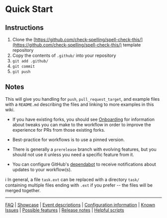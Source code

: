 # Quick Start

## Instructions

1. Clone the [https://github.com/check-spelling/spell-check-this/](https://github.com/check-spelling/spell-check-this/) template repository
2. Copy the contents of `.github/` into your repository
3. `git add .github/`
4. `git commit`
5. `git push`

## Notes

This will give you handling for `push`, `pull_request_target`, and example files with a `README.md` describing the files and linking to more examples in this wiki.

* If you have existing forks, you should see [Onboarding](Onboarding.md) for information about tweaks you can make to the workflow in order to improve the experience for PRs from those existing forks.

* Best-practice for workflows is to use a pinned version.

* There is generally a `prerelease` branch with evolving features,
  but you should not use it unless you need a specific feature from it.

* You can configure GitHub's 
  [dependabot](https://docs.github.com/en/github/administering-a-repository/keeping-your-dependencies-updated-automatically)
  to receive notifications about updates to your workflow(s).

ℹ️ In general, a file `task.ext` can be replaced with a directory `task/`
  containing multiple files ending with `.ext` if you prefer --
  the files will be merged together.

---
[FAQ](FAQ.md) | [Showcase](Showcase.md) | [Event descriptions](Event-descriptions.md) | [Configuration information](Configuration-information.md) | [Known Issues](Known-Issues.md) | [Possible features](Possible-features.md) | [Release notes](Release-notes.md) | [Helpful scripts](Helpful-scripts.md)
